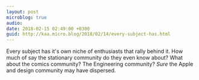 ```yaml
---
layout: post
microblog: true
audio: 
date: 2018-02-15 02:49:00 +0300
guid: http://kaa.micro.blog/2018/02/14/every-subject-has.html
---
```

Every subject has it's own niche of enthusiasts that rally behind it. How much of say the stationary community do they even know about? What about the comics community? The Engineering community? _Sure_ the Apple and design community may have dispersed.
